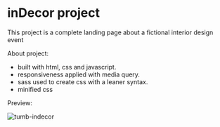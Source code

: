 
<h1>inDecor project</h1>

<p>This project is a complete landing page about a fictional interior design event</p>

<p>About project:</p>

* built with html, css and javascript.
* responsiveness applied with media query.
* sass used to create css with a leaner syntax.
* minified css

<p>Preview:</p>

<img>![tumb-indecor](https://github.com/gabriel8programmer/landing-page-02/assets/94788784/11e584ac-7aed-4c70-8225-a2e68af12da9)</img>
